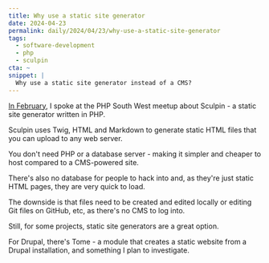 ```yaml
---
title: Why use a static site generator
date: 2024-04-23
permalink: daily/2024/04/23/why-use-a-static-site-generator
tags:
  - software-development
  - php
  - sculpin
cta: ~
snippet: |
  Why use a static site generator instead of a CMS?
---
```


[In February][yesterday], I spoke at the PHP South West meetup about Sculpin - a static site generator written in PHP.

Sculpin uses Twig, HTML and Markdown to generate static HTML files that you can upload to any web server.

You don't need PHP or a database server - making it simpler and cheaper to host compared to a CMS-powered site.

There's also no database for people to hack into and, as they're just static HTML pages, they are very quick to load.

The downside is that files need to be created and edited locally or editing Git files on GitHub, etc, as there's no CMS to log into.

Still, for some projects, static site generators are a great option.

For Drupal, there's Tome - a module that creates a static website from a Drupal installation, and something I plan to investigate.

[yesterday]: {{site.url}}/archive/2024/04/22/building-websites-with-php-and-sculpin
